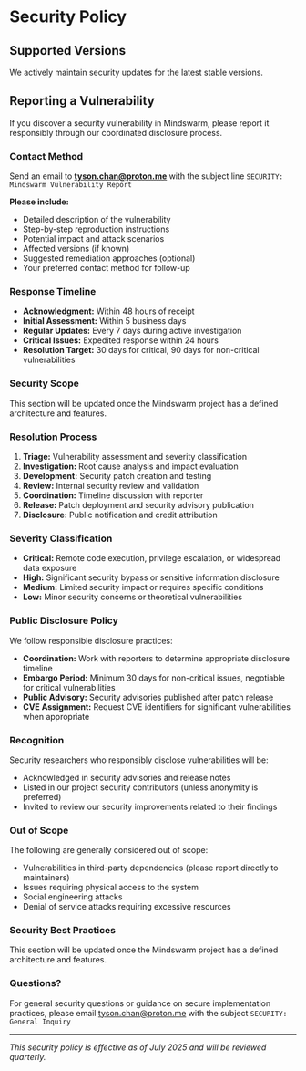 # Security Policy

## Supported Versions

We actively maintain security updates for the latest stable versions.

## Reporting a Vulnerability

If you discover a security vulnerability in Mindswarm, please report it responsibly through our coordinated disclosure process.

### Contact Method
Send an email to **tyson.chan@proton.me** with the subject line `SECURITY: Mindswarm Vulnerability Report`

**Please include:**
- Detailed description of the vulnerability
- Step-by-step reproduction instructions
- Potential impact and attack scenarios
- Affected versions (if known)
- Suggested remediation approaches (optional)
- Your preferred contact method for follow-up

### Response Timeline
- **Acknowledgment:** Within 48 hours of receipt
- **Initial Assessment:** Within 5 business days
- **Regular Updates:** Every 7 days during active investigation
- **Critical Issues:** Expedited response within 24 hours
- **Resolution Target:** 30 days for critical, 90 days for non-critical vulnerabilities

### Security Scope

This section will be updated once the Mindswarm project has a defined architecture and features.

### Resolution Process

1. **Triage:** Vulnerability assessment and severity classification
2. **Investigation:** Root cause analysis and impact evaluation  
3. **Development:** Security patch creation and testing
4. **Review:** Internal security review and validation
5. **Coordination:** Timeline discussion with reporter
6. **Release:** Patch deployment and security advisory publication
7. **Disclosure:** Public notification and credit attribution

### Severity Classification

- **Critical:** Remote code execution, privilege escalation, or widespread data exposure
- **High:** Significant security bypass or sensitive information disclosure
- **Medium:** Limited security impact or requires specific conditions
- **Low:** Minor security concerns or theoretical vulnerabilities

### Public Disclosure Policy

We follow responsible disclosure practices:
- **Coordination:** Work with reporters to determine appropriate disclosure timeline
- **Embargo Period:** Minimum 30 days for non-critical issues, negotiable for critical vulnerabilities
- **Public Advisory:** Security advisories published after patch release
- **CVE Assignment:** Request CVE identifiers for significant vulnerabilities when appropriate

### Recognition

Security researchers who responsibly disclose vulnerabilities will be:
- Acknowledged in security advisories and release notes
- Listed in our project security contributors (unless anonymity is preferred)
- Invited to review our security improvements related to their findings

### Out of Scope

The following are generally considered out of scope:
- Vulnerabilities in third-party dependencies (please report directly to maintainers)
- Issues requiring physical access to the system
- Social engineering attacks
- Denial of service attacks requiring excessive resources

### Security Best Practices

This section will be updated once the Mindswarm project has a defined architecture and features.

### Questions?

For general security questions or guidance on secure implementation practices, please email tyson.chan@proton.me with the subject `SECURITY: General Inquiry`

---

*This security policy is effective as of July 2025 and will be reviewed quarterly.*